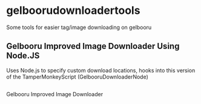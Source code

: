 # gelboorudownloadertools
Some tools for easier tag/image downloading on gelbooru

## Gelbooru Improved Image Downloader Using Node.JS
Uses Node.js to specify custom download locations, hooks into this version of the TamperMonkeyScript (GelbooruDownloaderNode)

##
Gelbooru Improved Image Downloader
